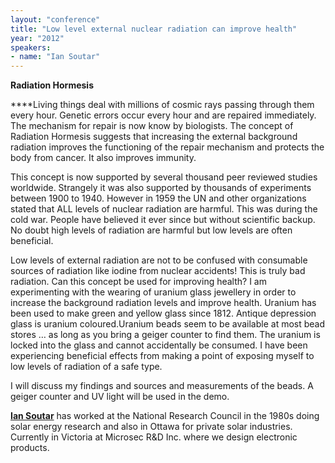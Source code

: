 ```yaml
---
layout: "conference"
title: "Low level external nuclear radiation can improve health"
year: "2012"
speakers:
- name: "Ian Soutar"
---
```



**Radiation Hormesis**

****Living things deal with millions of cosmic rays passing through them every
hour. Genetic errors occur every hour and are repaired immediately. The
mechanism for repair is now know by biologists. The concept of Radiation
Hormesis suggests that increasing the external background radiation improves
the functioning of the repair mechanism and protects the body from cancer. It
also improves immunity.

This concept is now supported by several thousand peer reviewed studies
worldwide. Strangely it was also supported by thousands of experiments between
1900 to 1940. However in 1959 the UN and other organizations stated that ALL
levels of nuclear radiation are harmful. This was during the cold war. People
have believed it ever since but without scientific backup. No doubt high
levels of radiation are harmful but low levels are often beneficial.

Low levels of external radiation are not to be confused with consumable
sources of radiation like iodine from nuclear accidents! This is truly bad
radiation. Can this concept be used for improving health? I am experimenting
with the wearing of uranium glass jewellery in order to increase the
background radiation levels and improve health. Uranium has been used to make
green and yellow glass since 1812. Antique depression glass is uranium
coloured.Uranium beads seem to be available at most bead stores … as long as
you bring a geiger counter to find them. The uranium is locked into the glass
and cannot accidentally be consumed. I have been experiencing beneficial
effects from making a point of exposing myself to low levels of radiation of a
safe type.

I will discuss my findings and sources and measurements of the beads. A geiger
counter and UV light will be used in the demo.

**[Ian
Soutar](https://web.archive.org/web/20210507222103/http://www.microsec.net/)**
has worked at the National Research Council in the 1980s doing solar energy
research and also in Ottawa for private solar industries. Currently in
Victoria at Microsec R&D Inc. where we design electronic products.


[//]: # (Retrieved from https://web.archive.org/web/20210413200729/https://www.ideawave.ca/2012-conference/low-level-external-nuclear-radiation-can-improve-health)